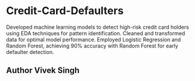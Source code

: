 # Credit-Card-Defaulters
Developed machine learning models to detect high-risk credit card holders using EDA techniques for pattern identification. Cleaned and transformed data for optimal model performance. Employed Logistic Regression and Random Forest, achieving 90% accuracy with Random Forest for early defaulter detection.
## Author Vivek Singh
